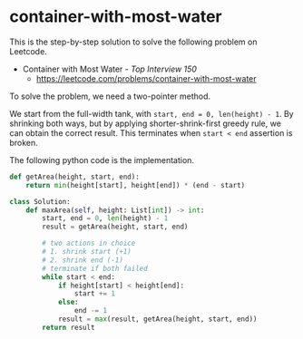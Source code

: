 # container-with-most-water
This is the step-by-step solution to solve the following problem on Leetcode.

* Container with Most Water - *Top Interview 150*
  * https://leetcode.com/problems/container-with-most-water

To solve the problem, we need a two-pointer method.

We start from the full-width tank, with `start, end = 0, len(height) - 1`. By shrinking both ways, but by applying shorter-shrink-first greedy rule, we can obtain the correct result. This terminates when `start < end` assertion is broken.

The following python code is the implementation.

```python
def getArea(height, start, end):
    return min(height[start], height[end]) * (end - start)

class Solution:
    def maxArea(self, height: List[int]) -> int:
        start, end = 0, len(height) - 1
        result = getArea(height, start, end)

        # two actions in choice
        # 1. shrink start (+1)
        # 2. shrink end (-1)
        # terminate if both failed
        while start < end:
            if height[start] < height[end]:
                start += 1
            else:
                end -= 1
            result = max(result, getArea(height, start, end))
        return result
```
